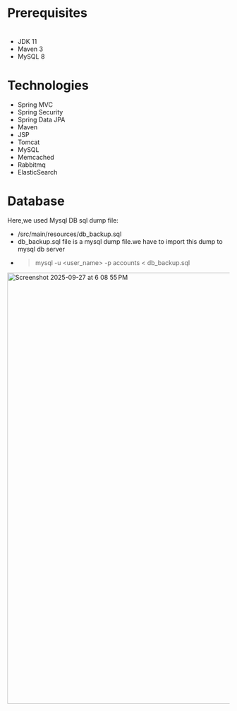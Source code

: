 # Prerequisites
#
- JDK 11 
- Maven 3 
- MySQL 8

# Technologies 
- Spring MVC
- Spring Security
- Spring Data JPA
- Maven
- JSP
- Tomcat
- MySQL
- Memcached
- Rabbitmq
- ElasticSearch
# Database
Here,we used Mysql DB 
sql dump file:
- /src/main/resources/db_backup.sql
- db_backup.sql file is a mysql dump file.we have to import this dump to mysql db server
- > mysql -u <user_name> -p accounts < db_backup.sql



<img width="1785" height="976" alt="Screenshot 2025-09-27 at 6 08 55 PM" src="https://github.com/user-attachments/assets/4e1fdd39-16f4-4c41-9da5-319f68ba34d5" />
